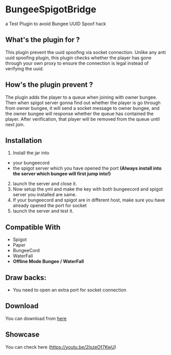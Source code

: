 # BungeeSpigotBridge
a Test Plugin to avoid Bungee UUID Spoof hack

## What's the plugin for ?
This plugin prevent the uuid spoofing via socket connection. Unlike any anti uuid spoofing plugin, this plugin checks whether the player has gone through your own proxy to ensure the connection is legal instead of verifying the uuid.

## How's the plugin prevent ?
The plugin adds the player to a queue when joining with owner bungee.
Then when spigot server gonna find out whether the player is go through from owner bungee, it will send a socket message to owner bungee,
and the owner bungee will response whether the queue has contained the player. After verification, that player will be removed from the queue until next join.

## Installation
1. Install the jar into 
  - your bungeecord 
  - the spigot server which you have opened the port **(Always install into the server which bungee will first jump into!)**
2. launch the server and close it.
3. Now setup the yml and make the key with both bungeecord and spigot server you installed are same.
4. If your bungeecord and spigot are in different host, make sure you have already opened the port for socket
5. launch the server and test it.

## Compatible With
- Spigot
- Paper
- BungeeCord
- WaterFall
- **Offline Mode Bungee / WaterFall**


## Draw backs:
 - You need to open an extra port for socket connection

## Download
  You can download from [here](http://www.mediafire.com/file/yl75fip8x3z6he7/BungeeSpigotBridge.jar/file)
  
  
## Showcase
  You can check here (https://youtu.be/2IszeOf7KwU)
  
